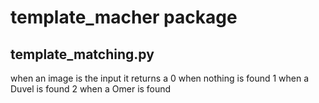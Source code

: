 # template_macher package
## template_matching.py
when an image is the input it returns a 
	0 when nothing is found
	1 when a Duvel is found 
	2 when a Omer is found
